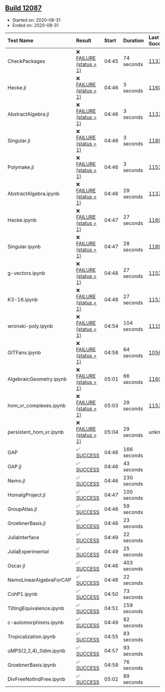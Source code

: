 ## [Build 12087](https://oscarci.mathematik.uni-kl.de/job/oscar/12087/)

* Started on: 2020-08-31
* Ended on: 2020-08-31

| Test Name    | Result | Start | Duration | Last Success | First Failure |
|:-------------|:-------|:------|:---------|:-------------|:--------------|
| CheckPackages | ❌ [FAILURE (status = 1)](https://oscarci.mathematik.uni-kl.de/job/oscar/12087/artifact/logs/build-12087/CheckPackages.log) | 04:45 | 74 seconds | [11376](https://oscarci.mathematik.uni-kl.de/job/oscar/11376/) | [11377](https://oscarci.mathematik.uni-kl.de/job/oscar/11377/) |
| Hecke.jl | ❌ [FAILURE (status = 1)](https://oscarci.mathematik.uni-kl.de/job/oscar/12087/artifact/logs/build-12087/Hecke.jl.log) | 04:46 | 3 seconds | [11602](https://oscarci.mathematik.uni-kl.de/job/oscar/11602/) | [11603](https://oscarci.mathematik.uni-kl.de/job/oscar/11603/) |
| AbstractAlgebra.jl | ❌ [FAILURE (status = 1)](https://oscarci.mathematik.uni-kl.de/job/oscar/12087/artifact/logs/build-12087/AbstractAlgebra.jl.log) | 04:46 | 3 seconds | [11376](https://oscarci.mathematik.uni-kl.de/job/oscar/11376/) | [11377](https://oscarci.mathematik.uni-kl.de/job/oscar/11377/) |
| Singular.jl | ❌ [FAILURE (status = 1)](https://oscarci.mathematik.uni-kl.de/job/oscar/12087/artifact/logs/build-12087/Singular.jl.log) | 04:46 | 3 seconds | [11893](https://oscarci.mathematik.uni-kl.de/job/oscar/11893/) | [11894](https://oscarci.mathematik.uni-kl.de/job/oscar/11894/) |
| Polymake.jl | ❌ [FAILURE (status = 1)](https://oscarci.mathematik.uni-kl.de/job/oscar/12087/artifact/logs/build-12087/Polymake.jl.log) | 04:46 | 3 seconds | [11532](https://oscarci.mathematik.uni-kl.de/job/oscar/11532/) | [11533](https://oscarci.mathematik.uni-kl.de/job/oscar/11533/) |
| AbstractAlgebra.ipynb | ❌ [FAILURE (status = 1)](https://oscarci.mathematik.uni-kl.de/job/oscar/12087/artifact/logs/build-12087/AbstractAlgebra.ipynb.log) | 04:46 | 29 seconds | [11376](https://oscarci.mathematik.uni-kl.de/job/oscar/11376/) | [11377](https://oscarci.mathematik.uni-kl.de/job/oscar/11377/) |
| Hecke.ipynb | ❌ [FAILURE (status = 1)](https://oscarci.mathematik.uni-kl.de/job/oscar/12087/artifact/logs/build-12087/Hecke.ipynb.log) | 04:47 | 27 seconds | [11602](https://oscarci.mathematik.uni-kl.de/job/oscar/11602/) | [11603](https://oscarci.mathematik.uni-kl.de/job/oscar/11603/) |
| Singular.ipynb | ❌ [FAILURE (status = 1)](https://oscarci.mathematik.uni-kl.de/job/oscar/12087/artifact/logs/build-12087/Singular.ipynb.log) | 04:47 | 28 seconds | [11893](https://oscarci.mathematik.uni-kl.de/job/oscar/11893/) | [11894](https://oscarci.mathematik.uni-kl.de/job/oscar/11894/) |
| g-vectors.ipynb | ❌ [FAILURE (status = 1)](https://oscarci.mathematik.uni-kl.de/job/oscar/12087/artifact/logs/build-12087/g-vectors.ipynb.log) | 04:48 | 27 seconds | [11532](https://oscarci.mathematik.uni-kl.de/job/oscar/11532/) | [11533](https://oscarci.mathematik.uni-kl.de/job/oscar/11533/) |
| K3-16.ipynb | ❌ [FAILURE (status = 1)](https://oscarci.mathematik.uni-kl.de/job/oscar/12087/artifact/logs/build-12087/K3-16.ipynb.log) | 04:48 | 27 seconds | [11532](https://oscarci.mathematik.uni-kl.de/job/oscar/11532/) | [11533](https://oscarci.mathematik.uni-kl.de/job/oscar/11533/) |
| wronski-poly.ipynb | ❌ [FAILURE (status = 1)](https://oscarci.mathematik.uni-kl.de/job/oscar/12087/artifact/logs/build-12087/wronski-poly.ipynb.log) | 04:54 | 104 seconds | [11192](https://oscarci.mathematik.uni-kl.de/job/oscar/11192/) | [11193](https://oscarci.mathematik.uni-kl.de/job/oscar/11193/) |
| GITFans.ipynb | ❌ [FAILURE (status = 1)](https://oscarci.mathematik.uni-kl.de/job/oscar/12087/artifact/logs/build-12087/GITFans.ipynb.log) | 04:58 | 64 seconds | [10566](https://oscarci.mathematik.uni-kl.de/job/oscar/10566/) | [10567](https://oscarci.mathematik.uni-kl.de/job/oscar/10567/) |
| AlgebraicGeometry.ipynb | ❌ [FAILURE (status = 1)](https://oscarci.mathematik.uni-kl.de/job/oscar/12087/artifact/logs/build-12087/AlgebraicGeometry.ipynb.log) | 05:01 | 66 seconds | [11602](https://oscarci.mathematik.uni-kl.de/job/oscar/11602/) | [11603](https://oscarci.mathematik.uni-kl.de/job/oscar/11603/) |
| hom_vr_complexes.ipynb | ❌ [FAILURE (status = 1)](https://oscarci.mathematik.uni-kl.de/job/oscar/12087/artifact/logs/build-12087/hom_vr_complexes.ipynb.log) | 05:03 | 29 seconds | [11532](https://oscarci.mathematik.uni-kl.de/job/oscar/11532/) | [11533](https://oscarci.mathematik.uni-kl.de/job/oscar/11533/) |
| persistent_hom_vr.ipynb | ❌ [FAILURE (status = 1)](https://oscarci.mathematik.uni-kl.de/job/oscar/12087/artifact/logs/build-12087/persistent_hom_vr.ipynb.log) | 05:04 | 29 seconds | unknown | unknown |
| GAP | ✅ [SUCCESS](https://oscarci.mathematik.uni-kl.de/job/oscar/12087/artifact/logs/build-12087/GAP.log) | 04:46 | 166 seconds |  |  |
| GAP.jl | ✅ [SUCCESS](https://oscarci.mathematik.uni-kl.de/job/oscar/12087/artifact/logs/build-12087/GAP.jl.log) | 04:46 | 43 seconds |  |  |
| Nemo.jl | ✅ [SUCCESS](https://oscarci.mathematik.uni-kl.de/job/oscar/12087/artifact/logs/build-12087/Nemo.jl.log) | 04:46 | 230 seconds |  |  |
| HomalgProject.jl | ✅ [SUCCESS](https://oscarci.mathematik.uni-kl.de/job/oscar/12087/artifact/logs/build-12087/HomalgProject.jl.log) | 04:47 | 100 seconds |  |  |
| GroupAtlas.jl | ✅ [SUCCESS](https://oscarci.mathematik.uni-kl.de/job/oscar/12087/artifact/logs/build-12087/GroupAtlas.jl.log) | 04:46 | 59 seconds |  |  |
| GroebnerBasis.jl | ✅ [SUCCESS](https://oscarci.mathematik.uni-kl.de/job/oscar/12087/artifact/logs/build-12087/GroebnerBasis.jl.log) | 04:46 | 23 seconds |  |  |
| JuliaInterface | ✅ [SUCCESS](https://oscarci.mathematik.uni-kl.de/job/oscar/12087/artifact/logs/build-12087/JuliaInterface.log) | 04:49 | 22 seconds |  |  |
| JuliaExperimental | ✅ [SUCCESS](https://oscarci.mathematik.uni-kl.de/job/oscar/12087/artifact/logs/build-12087/JuliaExperimental.log) | 04:49 | 25 seconds |  |  |
| Oscar.jl | ✅ [SUCCESS](https://oscarci.mathematik.uni-kl.de/job/oscar/12087/artifact/logs/build-12087/Oscar.jl.log) | 04:46 | 403 seconds |  |  |
| NemoLinearAlgebraForCAP | ✅ [SUCCESS](https://oscarci.mathematik.uni-kl.de/job/oscar/12087/artifact/logs/build-12087/NemoLinearAlgebraForCAP.log) | 04:46 | 22 seconds |  |  |
| CohP1.ipynb | ✅ [SUCCESS](https://oscarci.mathematik.uni-kl.de/job/oscar/12087/artifact/logs/build-12087/CohP1.ipynb.log) | 04:50 | 73 seconds |  |  |
| TiltingEquivalence.ipynb | ✅ [SUCCESS](https://oscarci.mathematik.uni-kl.de/job/oscar/12087/artifact/logs/build-12087/TiltingEquivalence.ipynb.log) | 04:51 | 159 seconds |  |  |
| c-automorphisms.ipynb | ✅ [SUCCESS](https://oscarci.mathematik.uni-kl.de/job/oscar/12087/artifact/logs/build-12087/c-automorphisms.ipynb.log) | 04:49 | 82 seconds |  |  |
| Tropicalization.ipynb | ✅ [SUCCESS](https://oscarci.mathematik.uni-kl.de/job/oscar/12087/artifact/logs/build-12087/Tropicalization.ipynb.log) | 04:55 | 83 seconds |  |  |
| uMPS(2,2,4)_0dim.ipynb | ✅ [SUCCESS](https://oscarci.mathematik.uni-kl.de/job/oscar/12087/artifact/logs/build-12087/uMPS-2-2-4-_0dim.ipynb.log) | 04:57 | 93 seconds |  |  |
| GroebnerBasis.ipynb | ✅ [SUCCESS](https://oscarci.mathematik.uni-kl.de/job/oscar/12087/artifact/logs/build-12087/GroebnerBasis.ipynb.log) | 04:59 | 76 seconds |  |  |
| DivFreeNotIndFree.ipynb | ✅ [SUCCESS](https://oscarci.mathematik.uni-kl.de/job/oscar/12087/artifact/logs/build-12087/DivFreeNotIndFree.ipynb.log) | 05:02 | 89 seconds |  |  |
